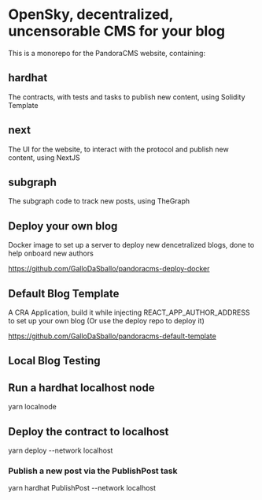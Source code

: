 # OpenSky, decentralized, uncensorable CMS for your blog

This is a monorepo for the PandoraCMS website, containing:

## hardhat
The contracts, with tests and tasks to publish new content, using Solidity Template

## next
The UI for the website, to interact with the protocol and publish new content, using NextJS

## subgraph
The subgraph code to track new posts, using TheGraph

## Deploy your own blog

Docker image to set up a server to deploy new dencetralized blogs, done to help onboard new authors

https://github.com/GalloDaSballo/pandoracms-deploy-docker

## Default Blog Template
A CRA Application, build it while injecting REACT_APP_AUTHOR_ADDRESS to set up your own blog
(Or use the deploy repo to deploy it)

https://github.com/GalloDaSballo/pandoracms-default-template



## Local Blog Testing

## Run a hardhat localhost node
yarn localnode

## Deploy the contract to localhost
yarn deploy --network localhost 

### Publish a new post via the PublishPost task

yarn hardhat PublishPost --network localhost
